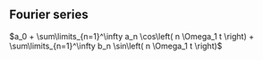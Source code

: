 Fourier series
--------------
$a_0 + \sum\limits_{n=1}^\infty a_n \cos\left( n \Omega_1 t \right) + \sum\limits_{n=1}^\infty b_n \sin\left( n \Omega_1 t \right)$
